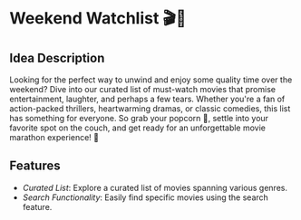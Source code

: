 # Weekend Watchlist 🎬🍿

## Idea Description
Looking for the perfect way to unwind and enjoy some quality time over the weekend? Dive into our curated list of must-watch movies that promise entertainment, laughter, and perhaps a few tears. Whether you're a fan of action-packed thrillers, heartwarming dramas, or classic comedies, this list has something for everyone. So grab your popcorn 🍿, settle into your favorite spot on the couch, and get ready for an unforgettable movie marathon experience! 🎥

## Features
- *Curated List*: Explore a curated list of movies spanning various genres.
- *Search Functionality*: Easily find specific movies using the search feature.